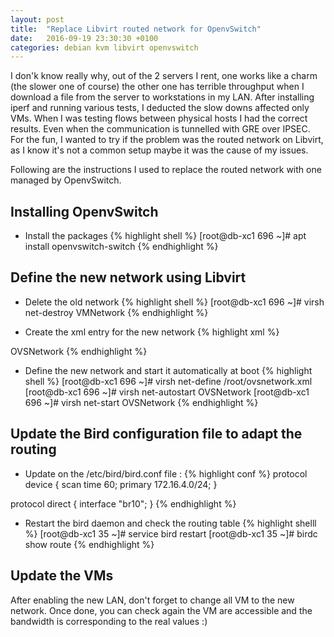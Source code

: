 ```yaml
---
layout: post
title:  "Replace Libvirt routed network for OpenvSwitch"
date:   2016-09-19 23:30:30 +0100
categories: debian kvm libvirt openvswitch
---
```

I don'k know really why, out of the 2 servers I rent, one works like a charm (the slower one of course) the other one has terrible throughput when I download a file from the server to workstations in my LAN. After installing iperf and running various tests, I deducted the slow downs affected only VMs. When I was testing flows between physical hosts I had the correct results. Even when the communication is tunnelled with GRE over IPSEC.
For the fun, I wanted to try if the problem was the routed network on Libvirt, as I know it's not a common setup maybe it was the cause of my issues.

Following are the instructions I used to replace the routed network with one managed by OpenvSwitch.

## Installing OpenvSwitch
- Install the packages
{% highlight shell %}
[root@db-xc1 696 ~]# apt install openvswitch-switch
{% endhighlight %}

## Define the new network using Libvirt
- Delete the old network
{% highlight shell %}
[root@db-xc1 696 ~]# virsh net-destroy VMNetwork
{% endhighlight %}

- Create the xml entry for the new network
{% highlight xml %}
<network>
  <name>OVSNetwork</name>
  <forward mode='route'/>
  <bridge name='br10' stp='on' delay='0'/>
  <ip address='172.16.4.1' netmask='255.255.255.0'>
    <dhcp>
      <range start='172.16.4.100' end='172.16.4.199'/>
    </dhcp>
  </ip>
  <virtualport type='openvswitch'/>
</network>
{% endhighlight %}

- Define the new network and start it automatically at boot
{% highlight shell %}
[root@db-xc1 696 ~]# virsh net-define /root/ovsnetwork.xml
[root@db-xc1 696 ~]# virsh net-autostart OVSNetwork
[root@db-xc1 696 ~]# virsh net-start OVSNetwork
{% endhighlight %}

## Update the Bird configuration file to adapt the routing
- Update on the /etc/bird/bird.conf file :
{% highlight conf %}
protocol device {
        scan time 60;
        primary 172.16.4.0/24;
}

protocol direct {
        interface "br10";
}
{% endhighlight %}

- Restart the bird daemon and check the routing table
{% highlight shelll %}
[root@db-xc1 35 ~]# service bird restart
[root@db-xc1 35 ~]# birdc show route 
{% endhighlight %}

## Update the VMs

After enabling the new LAN, don't forget to change all VM to the new network. Once done, you can check again the VM are accessible and the bandwidth is corresponding to the real values :)
